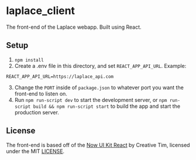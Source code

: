 # laplace_client
The front-end of the Laplace webapp.
Built using React.

## Setup
1. `npm install`
2. Create a .env file in this directory, and set `REACT_APP_API_URL`.
Example:
```
REACT_APP_API_URL=https://laplace_api.com
```
3. Change the `PORT` inside of `package.json` to whatever port you want the front-end to listen on.
4. Run `npm run-script dev` to start the development server, or `npm run-script build && npm run-script start` to build the app and start the production server.

## License
The front-end is based off of the [Now UI Kit React](https://www.creative-tim.com/product/now-ui-kit-react) by Creative Tim, licensed under the MIT [LICENSE](LICENSE).
